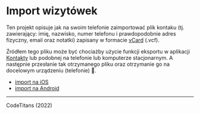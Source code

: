 # Import wizytówek

Ten projekt opisuje jak na swoim telefonie zaimportować plik kontaku (tj. zawierający: imię, nazwisko, numer telefonu i prawdopodobnie adres fizyczny, email oraz notatki) zapisany w formacie [vCard](https://pl.wikipedia.org/wiki/VCard) (.vcf).

Źródłem tego pliku może być chociażby użycie funkcji eksportu w aplikacji [Kontakty](https://play.google.com/store/apps/details?id=com.google.android.contacts&hl=pl) lub podobnej na telefonie lub komputerze stacjonarnym. A następnie przesłanie tak otrzymanego pliku oraz otrzymanie go na docelowym urządzeniu (telefonie) :iphone:.

* [import na iOS](./ios-import.md)
* [import na Android](./android-import.md)

--------
CodeTitans (2022)
